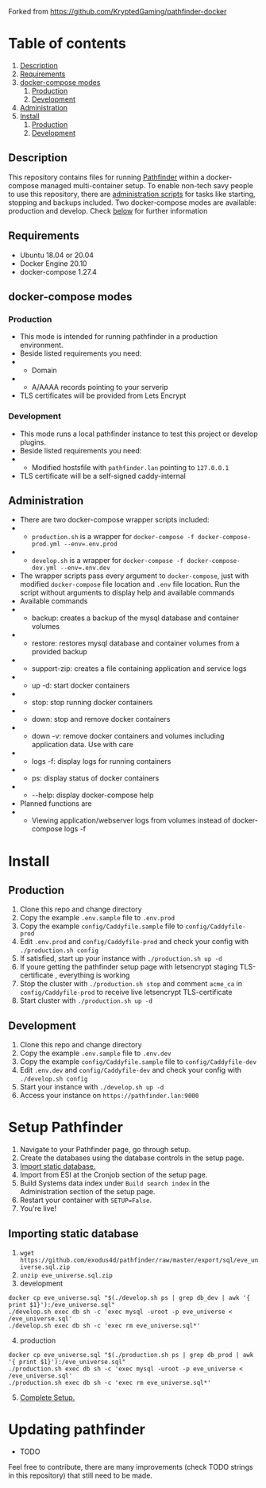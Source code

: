 Forked from https://github.com/KryptedGaming/pathfinder-docker

# Table of contents
1. [Description](#Description)
2. [Requirements](#Requirements)
3. [docker-compose modes](#docker-compose-modes)
    1. [Production](#Production)
    2. [Development](#Development)
4. [Administration](#Administration)
5. [Install](#Install)
    1. [Production](#Production)
    2. [Development](#Development)

## Description
This repository contains files for running [Pathfinder](https://github.com/exodus4d/pathfinder) within a docker-compose managed multi-container setup. To enable non-tech savy people to use this repository, there are [administration scripts](#Administration) for tasks like starting, stopping and backups included. Two docker-compose modes are available: production and develop. Check [below](#docker-compose-modes) for further information

## Requirements
- Ubuntu 18.04 or 20.04
- Docker Engine 20.10
- docker-compose 1.27.4

## docker-compose modes
### Production
- This mode is intended for running pathfinder in a production environment.
- Beside listed requirements you need:
- - Domain
- - A/AAAA records pointing to your serverip
- TLS certificates will be provided from Lets Encrypt

### Development
- This mode runs a local pathfinder instance to test this project or develop plugins.
- Beside listed requirements you need:
- - Modified hostsfile with `pathfinder.lan` pointing to `127.0.0.1`
-  TLS certificate will be a self-signed caddy-internal

## Administration
- There are two docker-compose wrapper scripts included:
- - `production.sh` is a wrapper for `docker-compose -f docker-compose-prod.yml --env=.env.prod`
- - `develop.sh` is a wrapper for `docker-compose -f docker-compose-dev.yml --env=.env.dev`
- The wrapper scripts pass every argument to `docker-compose`, just with modified `docker-compose` file location and `.env` file location. Run the script without arguments to display help and available commands
- Available commands
- - backup: creates a backup of the mysql database and container volumes
- - restore: restores mysql database and container volumes from a provided backup
- - support-zip: creates a file containing application and service logs
- - up -d: start docker containers
- - stop: stop running docker containers
- - down: stop and remove docker containers
- - down -v: remove docker containers and volumes including application data. Use with care
- - logs -f: display logs for running containers
- - ps: display status of docker containers
- - --help: display docker-compose help
-  Planned functions are
- - Viewing application/webserver logs from volumes instead of docker-compose logs -f

# Install
## Production
1. Clone this repo and change directory
2. Copy the example `.env.sample` file to `.env.prod`
3. Copy the example `config/Caddyfile.sample` file to `config/Caddyfile-prod`
4. Edit `.env.prod` and `config/Caddyfile-prod` and check your config with `./production.sh config`
5. If satisfied, start up your instance with `./production.sh up -d` 
6. If youre getting the pathfinder setup page with letsencrypt staging TLS-certificate , everything is working
7. Stop the cluster with `./production.sh stop` and comment `acme_ca` in `config/Caddyfile-prod` to receive live letsencrypt TLS-certificate
8. Start  cluster with `./production.sh up -d`

## Development
1. Clone this repo and change directory
2. Copy the example `.env.sample` file to `.env.dev`
3. Copy the example `config/Caddyfile.sample` file to `config/Caddyfile-dev`
4. Edit `.env.dev` and `config/Caddyfile-dev` and check your config with `./develop.sh config`
5. Start your instance with `./develop.sh up -d`
6. Access your instance on `https://pathfinder.lan:9000`

# Setup Pathfinder
1. Navigate to your Pathfinder page, go through setup.
2. Create the databases using the database controls in the setup page.
3. [Import static database.](#Importing-static-database)
4. Import from ESI at the Cronjob section of the setup page.
5. Build Systems data index under `Build search index` in the Administration section of the setup page.
5. Restart your container with `SETUP=False`.
6. You're live!

## Importing static database
1. `wget https://github.com/exodus4d/pathfinder/raw/master/export/sql/eve_universe.sql.zip`
2. `unzip eve_universe.sql.zip`
3. development
```
docker cp eve_universe.sql "$(./develop.sh ps | grep db_dev | awk '{ print $1}'):/eve_universe.sql"
./develop.sh exec db sh -c 'exec mysql -uroot -p eve_universe < /eve_universe.sql'
./develop.sh exec db sh -c 'exec rm eve_universe.sql*'
```
4. production
```
docker cp eve_universe.sql "$(./production.sh ps | grep db_prod | awk '{ print $1}'):/eve_universe.sql"
./production.sh exec db sh -c 'exec mysql -uroot -p eve_universe < /eve_universe.sql'
./production.sh exec db sh -c 'exec rm eve_universe.sql*'
```
5. [Complete Setup.](#Setup)

# Updating pathfinder
- TODO

Feel free to contribute, there are many improvements (check TODO strings in this repository) that still need to be made. 
